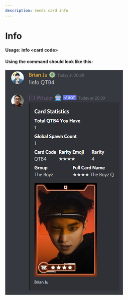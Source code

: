 ```yaml
---
description: Sends card info
---
```


# Info

#### Usage: info \<card code>

#### Using the command should look like this:

![](<../.gitbook/assets/image (14).png>)

